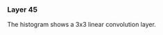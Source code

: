 <link href="https://fonts.googleapis.com/css?family=Roboto:300" rel="stylesheet">
<link rel="stylesheet" href="static/style.css">
<script src="https://d3js.org/d3.v3.min.js" ></script>
<script src="static/script.js"> </script>

### Layer 45

The histogram shows a 3x3 linear convolution layer.
<div id='d3div45'></div>
<script>d3.json("data/data45.json", function(x){initHistogram(x,"#d3div45");});</script>

